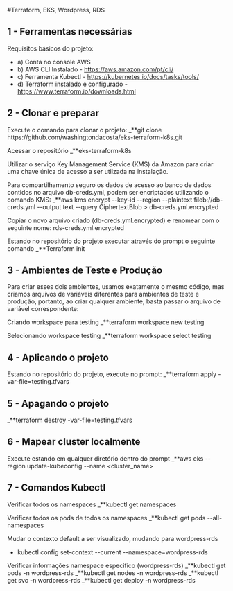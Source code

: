 #Terraform, EKS, Wordpress, RDS

## 1 - Ferramentas necessárias #

Requisitos básicos do projeto:
- a) Conta no console AWS
- b) AWS CLI Instalado - https://aws.amazon.com/pt/cli/
- c) Ferramenta Kubectl - https://kubernetes.io/docs/tasks/tools/
- d) Terraform instalado e configurado - https://www.terraform.io/downloads.html


## 2 - Clonar e preparar #

Execute o comando para clonar o projeto:
_**git clone https://<span></span>github.com/washingtondacosta/eks-terraform-k8s.git

Acessar o repositório
_**eks-terraform-k8s

Utilizar o serviço Key Management Service (KMS) da Amazon para criar uma chave única de acesso a ser utilzada na instalação.

Para compartilhamento seguro os dados de acesso ao banco de dados contidos no arquivo db-creds.yml, podem ser encriptados utilizando o comando KMS:
_**aws kms encrypt --key-id <YOUR KMS KEY> --region <AWS REGION> --plaintext fileb://db-creds.yml --output text --query CiphertextBlob > db-creds.yml.encrypted

Copiar o novo arquivo criado (db-creds.yml.encrypted) e renomear com o seguinte nome: rds-creds.yml.encrypted

Estando no repositório do projeto executar através do prompt o seguinte comando
_**Terraform init

## 3 - Ambientes de Teste e Produção #

Para criar esses dois ambientes, usamos exatamente o mesmo código, mas criamos arquivos de variáveis ​​diferentes para ambientes de teste e produção, portanto, ao criar qualquer ambiente, basta passar o arquivo de variável correspondente:

Criando workspace para testing
_**terraform workspace new testing

Selecionando workspace testing
_**terraform workspace select testing

## 4 - Aplicando o projeto #

Estando no repositório do projeto, execute no prompt:
_**terraform apply -var-file=testing.tfvars

## 5 - Apagando o projeto #
_**terraform destroy -var-file=testing.tfvars

## 6 - Mapear cluster localmente #

Execute estando em qualquer diretório dentro do prompt
_**aws eks --region <region-code> update-kubeconfig --name <cluster_name>


## 7 - Comandos Kubectl #

Verificar todos os namespaces
_**kubectl get namespaces

Verificar todos os pods de todos os namespaces
_**kubectl get pods --all-namespaces

Mudar o contexto default a ser visualizado, mudando para wordpress-rds
- kubectl config set-context --current --namespace=wordpress-rds

Verificar informações namespace especifico (wordpress-rds)
_**kubectl get pods -n wordpress-rds
_**kubectl get nodes -n wordpress-rds
_**kubectl get svc -n wordpress-rds
_**kubectl get deploy -n wordpress-rds

